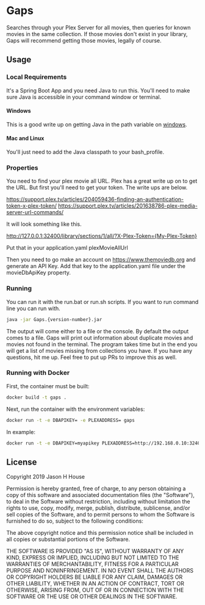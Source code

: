 # Gaps
Searches through your Plex Server for all movies, then queries for known movies in the same collection. If those movies don't exist in your library, Gaps will recommend getting those movies, legally of course.

## Usage
### Local Requirements

It's a Spring Boot App and you need Java to run this. You'll need to make sure Java is accessible in your command window or terminal. 

#### Windows 
This is a good write up on getting Java in the path variable on [windows](https://javatutorial.net/set-java-home-windows-10). 

#### Mac and Linux
You'll just need to add the Java classpath to your bash_profile.

### Properties
You need to find your plex movie all URL. Plex has a great write up on to get the URL. But first you'll need to get your token. The write ups are below.

https://support.plex.tv/articles/204059436-finding-an-authentication-token-x-plex-token/
https://support.plex.tv/articles/201638786-plex-media-server-url-commands/

It will look something like this.

http://127.0.0.1:32400/library/sections/1/all/?X-Plex-Token={My-Plex-Token}

Put that in your application.yaml plexMovieAllUrl

Then you need to go make an account on https://www.themoviedb.org and generate an API Key. Add that key to the application.yaml file under the movieDbApiKey property.

### Running

You can run it with the run.bat or run.sh scripts. If you want to run command line you can run with. 
```bash
java -jar Gaps.{version-number}.jar
```
The output will come either to a file or the console. By default the output comes to a file. Gaps will print out information about duplicate movies and movies not found in the terminal. The program takes time but in the end you will get a list of movies missing from collections you have. If you have any questions, hit me up. Feel free to put up PRs to improve this as well.

### Running with Docker

First, the container must be built:

```bash
docker build -t gaps .
```

Next, run the container with the environment variables:

```bash
docker run -t -e DBAPIKEY= -e PLEXADDRESS= gaps
```

In example:

```bash
docker run -t -e DBAPIKEY=myapikey PLEXADDRESS=http://192.168.0.10:32400/library/sections/1/all/?X-Plex-Token=plextoken gaps
```

## License
Copyright 2019 Jason H House

Permission is hereby granted, free of charge, to any person obtaining a copy of this software and associated documentation files (the "Software"), to deal in the Software without restriction, including without limitation the rights to use, copy, modify, merge, publish, distribute, sublicense, and/or sell copies of the Software, and to permit persons to whom the Software is furnished to do so, subject to the following conditions:

The above copyright notice and this permission notice shall be included in all copies or substantial portions of the Software.

THE SOFTWARE IS PROVIDED "AS IS", WITHOUT WARRANTY OF ANY KIND, EXPRESS OR IMPLIED, INCLUDING BUT NOT LIMITED TO THE WARRANTIES OF MERCHANTABILITY, FITNESS FOR A PARTICULAR PURPOSE AND NONINFRINGEMENT. IN NO EVENT SHALL THE AUTHORS OR COPYRIGHT HOLDERS BE LIABLE FOR ANY CLAIM, DAMAGES OR OTHER LIABILITY, WHETHER IN AN ACTION OF CONTRACT, TORT OR OTHERWISE, ARISING FROM, OUT OF OR IN CONNECTION WITH THE SOFTWARE OR THE USE OR OTHER DEALINGS IN THE SOFTWARE.

